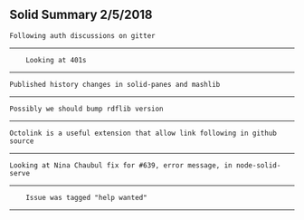 Solid Summary 2/5/2018
---
    Following auth discussions on gitter
---
        Looking at 401s
---
    Published history changes in solid-panes and mashlib
---
    Possibly we should bump rdflib version
---
    Octolink is a useful extension that allow link following in github source
---
    Looking at Nina Chaubul fix for #639, error message, in node-solid-serve
---
        Issue was tagged "help wanted"
---
